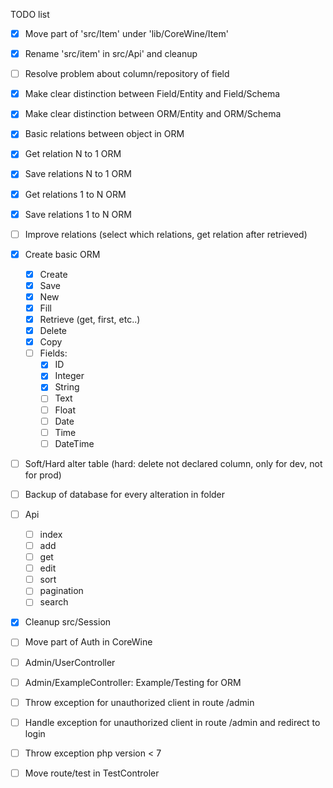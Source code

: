 TODO list

- [x] Move part of 'src/Item' under 'lib/CoreWine/Item'
- [x] Rename 'src/item' in src/Api' and cleanup

- [ ] Resolve problem about column/repository of field
- [x] Make clear distinction between Field/Entity and Field/Schema
- [x] Make clear distinction between ORM/Entity and ORM/Schema

- [x] Basic relations between object in ORM
- [x] Get relation N to 1 ORM
- [x] Save relations N to 1 ORM
- [x] Get relations 1 to N ORM
- [x] Save relations 1 to N ORM
- [ ] Improve relations (select which relations, get relation after retrieved)
- [x] Create basic ORM
	- [x] Create
	- [x] Save
	- [x] New
	- [x] Fill
	- [x] Retrieve (get, first, etc..)
	- [x] Delete
	- [x] Copy
	- [ ] Fields:
		- [x] ID
		- [x] Integer
		- [x] String
		- [ ] Text
		- [ ] Float
		- [ ] Date
		- [ ] Time
		- [ ] DateTime

- [ ] Soft/Hard alter table (hard: delete not declared column, only for dev, not for prod)
- [ ] Backup of database for every alteration in folder

- [ ] Api
	- [ ] index
	- [ ] add
	- [ ] get
	- [ ] edit
	- [ ] sort
	- [ ] pagination
	- [ ] search

- [x] Cleanup src/Session
- [ ] Move part of Auth in CoreWine
- [ ] Admin/UserController
- [ ] Admin/ExampleController: Example/Testing for ORM
- [ ] Throw exception for unauthorized client in route /admin
- [ ] Handle exception for unauthorized client in route /admin and redirect to login
- [ ] Throw exception php version < 7
- [ ] Move route/test in TestControler
